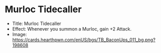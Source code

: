 # Murloc Tidecaller
- Title:  Murloc Tidecaller
- Effect:  Whenever you summon a Murloc, gain +2 Attack.
- Image:  https://cards.hearthpwn.com/enUS/bgs/TB_BaconUps_011_bg.png?198608
